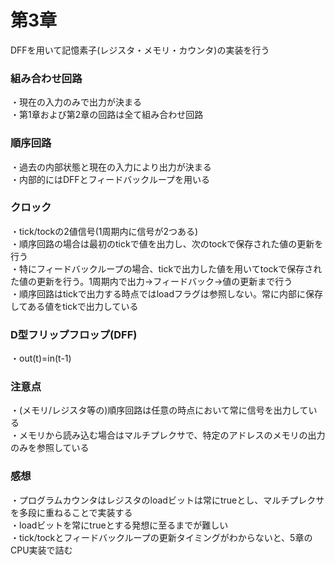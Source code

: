 # 第3章
DFFを用いて記憶素子(レジスタ・メモリ・カウンタ)の実装を行う  

### ︎組み合わせ回路
・現在の入力のみで出力が決まる  
・第1章および第2章の回路は全て組み合わせ回路
 
### 順序回路
・過去の内部状態と現在の入力により出力が決まる  
・内部的にはDFFとフィードバックループを用いる 

### クロック
・tick/tockの2値信号(1周期内に信号が2つある)  
・順序回路の場合は最初のtickで値を出力し、次のtockで保存された値の更新を行う  
・特にフィードバックループの場合、tickで出力した値を用いてtockで保存された値の更新を行う。1周期内で出力→フィードバック→値の更新まで行う  
・順序回路はtickで出力する時点ではloadフラグは参照しない。常に内部に保存してある値をtickで出力している  

### D型フリップフロップ(DFF)
・out(t)=in(t-1)

### 注意点
・(メモリ/レジスタ等の)順序回路は任意の時点において常に信号を出力している  
・メモリから読み込む場合はマルチプレクサで、特定のアドレスのメモリの出力のみを参照している

### 感想
・プログラムカウンタはレジスタのloadビットは常にtrueとし、マルチプレクサを多段に重ねることで実装する  
・loadビットを常にtrueとする発想に至るまでが難しい  
・tick/tockとフィードバックループの更新タイミングがわからないと、5章のCPU実装で詰む  